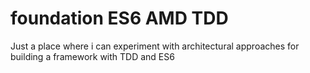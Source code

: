 # foundation ES6 AMD TDD
Just a place where i can experiment with architectural approaches for building a framework with TDD and ES6
